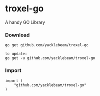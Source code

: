 # troxel-go
A handy GO Library

### Download

```
go get github.com/yacklebeam/troxel-go

to update:
go get -u github.com/yacklebeam/troxel-go
```

### Import

```
import (
    "github.com/yacklebeam/troxel-go"
)
```
